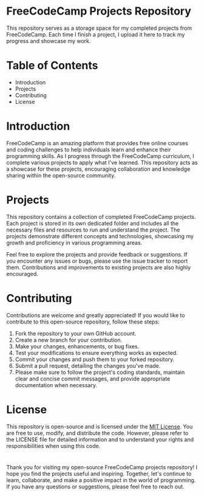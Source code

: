 # FreeCodeCamp Projects Repository
This repository serves as a storage space for my completed projects from FreeCodeCamp. Each time I finish a project, I upload it here to track my progress and showcase my work.

# Table of Contents
<ul>
  <li>Introduction</li>
  <li>Projects</li>
  <li>Contributing</li>
  <li>License</li>
</ul>

# Introduction
FreeCodeCamp is an amazing platform that provides free online courses and coding challenges to help individuals learn and enhance their programming skills. As I progress through the FreeCodeCamp curriculum, I complete various projects to apply what I've learned. This repository acts as a showcase for these projects, encouraging collaboration and knowledge sharing within the open-source community.

# Projects
This repository contains a collection of completed FreeCodeCamp projects. Each project is stored in its own dedicated folder and includes all the necessary files and resources to run and understand the project. The projects demonstrate different concepts and technologies, showcasing my growth and proficiency in various programming areas.

Feel free to explore the projects and provide feedback or suggestions. If you encounter any issues or bugs, please use the issue tracker to report them. Contributions and improvements to existing projects are also highly encouraged.

# Contributing
Contributions are welcome and greatly appreciated! If you would like to contribute to this open-source repository, follow these steps:

<ol>
  <li>Fork the repository to your own GitHub account.</li>
  <li>Create a new branch for your contribution.</li>
  <li>Make your changes, enhancements, or bug fixes.</li>
  <li>Test your modifications to ensure everything works as expected.</li>
  <li>Commit your changes and push them to your forked repository.</li>
  <li>Submit a pull request, detailing the changes you've made.</li>
  <li>Please make sure to follow the project's coding standards, maintain clear and concise commit messages, and provide appropriate documentation when necessary.</li>
</ol>

# License
This repository is open-source and is licensed under the <a href="https://opensource.org/license/mit/">MIT License</a>. You are free to use, modify, and distribute the code. However, please refer to the LICENSE file for detailed information and to understand your rights and responsibilities when using this code.

#
Thank you for visiting my open-source FreeCodeCamp projects repository! I hope you find the projects useful and inspiring. Together, let's continue to learn, collaborate, and make a positive impact in the world of programming. If you have any questions or suggestions, please feel free to reach out.
